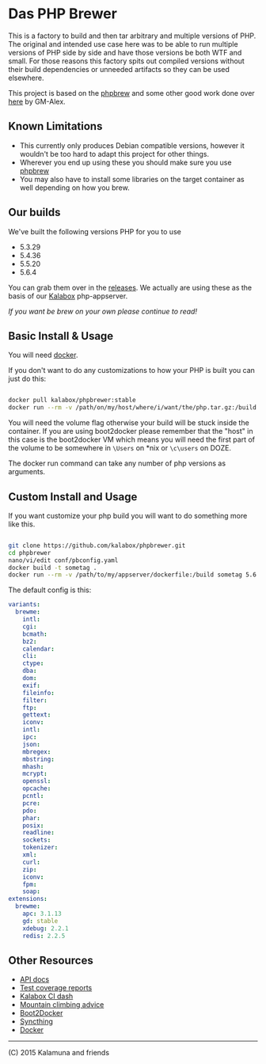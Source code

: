 # Das PHP Brewer

This is a factory to build and then tar arbitrary and multiple versions of PHP. The original and intended use case here
was to be able to run multiple versions of PHP side by side and have those versions be both WTF and small. For those reasons this factory spits out compiled versions without their build dependencies or unneeded
artifacts so they can be used elsewhere.

This project is based on the [phpbrew](https://github.com/phpbrew/phpbrew) and some other good work done over [here](https://github.com/GM-Alex/docker-phpapp) by GM-Alex.

## Known Limitations

* This currently only produces Debian compatible versions, however it wouldn't be too hard to adapt this project for other things.
* Wherever you end up using these you should make sure you use [phpbrew](https://github.com/phpbrew/phpbrew)
* You may also have to install some libraries on the target container as well depending on how you brew.

## Our builds

We've built the following versions PHP for you to use

* 5.3.29
* 5.4.36
* 5.5.20
* 5.6.4

You can grab them over in the [releases](https://github.com/kalabox/phpbrewer/releases). We actually are using these as the basis of our [Kalabox](http://github.com/kalabox/kalabox) php-appserver.

*If you want be brew on your own please continue to read!*

## Basic Install & Usage

You will need [docker](http://docker.io).

If you don't want to do any customizations to how your PHP is built you can just do this:

```bash

docker pull kalabox/phpbrewer:stable
docker run --rm -v /path/on/my/host/where/i/want/the/php.tar.gz:/build kalabox/phpbrewer:stable 5.4.36 5.3.29

```

You will need the volume flag otherwise your build will be stuck inside the container. If you are using boot2docker please remember that the "host" in this case is the boot2docker VM which means you will need the first part of the volume to be somewhere in `\Users` on *nix or `\c\users` on DOZE.

The docker run command can take any number of php versions as arguments.

## Custom Install and Usage

If you want customize your php build you will want to do something more like this.

```bash

git clone https://github.com/kalabox/phpbrewer.git
cd phpbrewer
nano/vi/edit conf/pbconfig.yaml
docker build -t sometag .
docker run --rm -v /path/to/my/appserver/dockerfile:/build sometag 5.6.4

```

The default config is this:

```yaml
variants:
  brewme:
    intl:
    cgi:
    bcmath:
    bz2:
    calendar:
    cli:
    ctype:
    dba:
    dom:
    exif:
    fileinfo:
    filter:
    ftp:
    gettext:
    iconv:
    intl:
    ipc:
    json:
    mbregex:
    mbstring:
    mhash:
    mcrypt:
    openssl:
    opcache:
    pcntl:
    pcre:
    pdo:
    phar:
    posix:
    readline:
    sockets:
    tokenizer:
    xml:
    curl:
    zip:
    iconv:
    fpm:
    soap:
extensions:
  brewme:
    apc: 3.1.13
    gd: stable
    xdebug: 2.2.1
    redis: 2.2.5
```

## Other Resources

* [API docs](http://api.kalabox.me/)
* [Test coverage reports](http://coverage.kalabox.me/)
* [Kalabox CI dash](http://ci.kalabox.me/)
* [Mountain climbing advice](https://www.youtube.com/watch?v=tkBVDh7my9Q)
* [Boot2Docker](https://github.com/boot2docker/boot2docker)
* [Syncthing](https://github.com/syncthing/syncthing)
* [Docker](https://github.com/docker/docker)

-------------------------------------------------------------------------------------
(C) 2015 Kalamuna and friends


